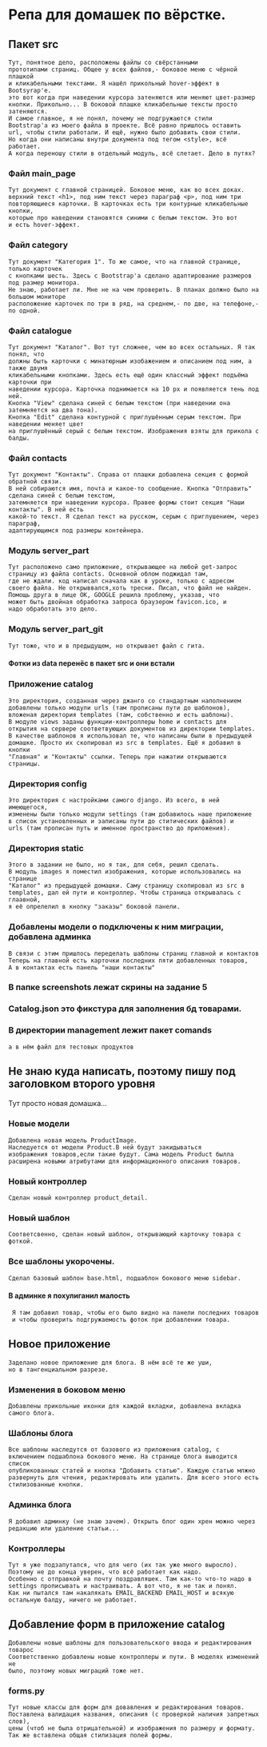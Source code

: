 # Репа для домашек по вёрстке.
## Пакет src
    Тут, понятное дело, расположены файлы со свёрстанными
    прототипами страниц. Общее у всех файлов,- боковое меню с чёрной плашкой
    и кликабельными текстами. Я нашёл прикольный hover-эффект в Bootsyrap'е.
    это вот когда при наведении курсора затеняются или меняют цвет-размер 
    кнопки. Прикольно... В боковой плашке кликабельные тексты просто затеняются.
    И самое главное, я не понял, почему не подгружаются стили
    Bootstrap'а из моего файла в проекте. Всё равно пришлось оставить
    url, чтобы стили работали. И ещё, нужно было добавить свои стили.
    Но когда они написаны внутри документа под тегом <style>, всё работает.
    А когда переношу стили в отдельный модуль, всё слетает. Дело в путях?
### Файл main_page
    Тут документ с главной страницей. Боковое меню, как во всех доках.
    верхний текст <h1>, под ним текст через параграф <p>, под ним три
    повторяющиеся карточки. В карточках есть три контурные кликабельные кнопки,
    которые про наведении становятся синими с белым текстом. Это вот
    и есть hover-эффект.
### Файл category
    Тут документ "Категория 1". То же самое, что на главной странице, только карточек
    с кнопками шесть. Здесь с Bootstrap'а сделано адаптирование размеров под размер монитора.
    Не знаю, работает ли. Мне не на чем проверить. В планах должно было на большом мониторе
    расположение карточек по три в ряд, на среднем,- по две, на телефоне,- по одной.
### Файл catalogue
    Тут документ "Каталог". Вот тут сложнее, чем во всех остальных. Я так понял, что 
    должны быть карточки с минатюрным изобажением и описанием под ним, а также двумя
    кликабельными кнопками. Здесь есть ещё один классный эффект подъёма карточки при
    наведении курсора. Карточка поднимается на 10 рх и появляется тень под ней.
    Кнопка "View" сделана синей с белым текстом (при наведении она затемняется на два тона).
    Кнопка "Edit" сделана контурной с приглушённым серым текстом. При наведении меняет цвет
    на приглушённый серый с белым текстом. Изображения взяты для прикола с балды.
### Файл contacts
    Тут документ "Контакты". Справа от плашки добавлена секция с формой обратной связи.
    В ней собираются имя, почта и какое-то сообщение. Кнопка "Отправить" сделана синей с белым текстом,
    затемняется при наведении курсора. Правее формы стоит секция "Наши контакты". В ней есть
    какой-то текст. Я сделал текст на русском, серым с приглушением, через параграф,
    адаптирующимся под размеры контейнера.
### Модуль server_part
    Тут расположено само приложение, открывающее на любой get-запрос
    страницу из файла contacts. Основной облом поджидал там,
    где не ждали. код написал сначала как в уроке, только с адресом
    своего файла. Не открыввался,хоть тресни. Писал, что файл не найден.
    Помощь друга в лице OK, GOOGLE решила проблему, указав, что
    может быть двойная обработка запроса браузером favicon.ico, и
    надо обработать это дело.
### Модуль server_part_git
    Тут тоже, что и в предыдущем, но открывает файл с гита.
#### Фотки из data перенёс в пакет src и они встали
### Приложение catalog
    Это директория, созданная через джанго со стандартным наполнением
    добавлены только модули urls (там прописаны пути до шаблонов),
    вложеная директория templates (там, собственно и есть шаблоны).
    В модуле views заданы функции-контроллеры home и contacts для 
    открытия на сервере соответвующих документов из директории templates.
    В качестве шаблонов я использовал те, что написаны были в предыдущей
    домашке. Просто их скопировал из src в templates. Ещё я добавил в кнопки
    "Главная" и "Контакты" ссылки. Теперь при нажатии открываются страницы.
### Директория config
    Это директория с настройками самого django. Из всего, в ней имеющегося,
    изменены были только модули settings (там добавилось наше приложение
    в список установленных и записаны пути до ститических файлов) и
    urls (там прописан путь и именное пространство до приложения).
### Директория static
    Этого в задании не было, но я так, для себя, решил сделать.
    В модуль images я поместил изображения, которые использовались на странице
    "Каталог" из предыдущей домашки. Саму страницу скопировал из src в
    templates, дал ей пути и контроллер. Чтобы страница открывалась с глаавной,
    я её опрелелил в кнопку "заказы" боковой панели.
### Добавлены модели о подключены к ним миграции, добавлена админка
    В связи с этим пришлось переделать шаблоны страниц главной и контактов
    Теперь на главной есть карточки последних пяти добавленных товаров,
    А в контактах есть панель "наши контакты"
### В папке screenshots лежат скрины на задание 5
### Catalog.json это фикстура для заполнения бд товарами.
### В директории management лежит пакет comands
    а в нём файл для тестовых продуктов
## Не знаю куда написать, поэтому пишу под заголовком второго уровня
   Тут просто новая домашка...
### Новые модели
    Добавлена новая модель ProductImage.
    Наследуется от модели Product.В ней будут закидываться
    изображения товаров,если такие будут. Сама модель Product былла
    расширена новыми атрибутами для информационного описания товаров.
### Новый контроллер
    Сделан новый контроллер product_detail.
### Новый шаблон
    Соответсвенно, сделан новый шаблон, открывающий карточку товара с фоткой.
### Все шаблоны укорочены.
    Сделал базовый шаблон base.html, подшаблон бокового меню sidebar.
#### В админке я похулиганил малость
     Я там добавил товар, чтобы его было видно на панели последних товаров
     и чтобы проверить подгружаемость фоток при добавлении товара.
## Новое приложение
    Заделано новое приложение для блога. В нём всё те же уши,
    но в тангенциальном разрезе.
### Изменения в боковом меню
    Добавлены прикольные иконки для каждой вкладки, добавлена вкладка самого блога.
### Шаблоны блога
    Все шаблоны наследутся от базового из приложения catalog, с
    включением подшаблона бокового меню. На странице блога выводится список
    опубликованных статей и кнопка "Добавить статью". Каждую статью млжно
    развернуть для чтения, редактировать или удалить. Для всего этого есть
    стилизованные кнопки.
### Админка блога
    Я добавил админку (не знаю зачем). Открыть блог один хрен можно через
    редакцию или удаление статьи...
### Контроллеры
    Тут я уже подзапутался, что для чего (их так уже много выросло).
    Поэтому не до конца уверен, что всё работает как надо.
    Особенно с отправкой на почту поздравляшек. Там как-то что-то надо в
    settings прописывать и настраивать. А вот что, я не так и понял.
    Как ни пытался там накалякать EMAIL_BACKEND EMAIL_HOST и всякую
    остальную балду, ничего не работает.
## Добавление форм в приложение catalog
    Добавлены новые шаблоны для пользовательского ввода и редактирования товарос
    Соответственно добавлены новые контроллеры и пути. В моделях изменений не
    было, поэтому новых миграций тоже нет.
### forms.py 
    Тут новые классы для форм для довавления и редактирования товаров.
    Поставлена валидация названия, описания (с проверкой наличия запретных слов),
    цены (чтоб не была отрицательной) и изображения по размеру и формату.
    Так же вставлена общая стилизация полей формы.